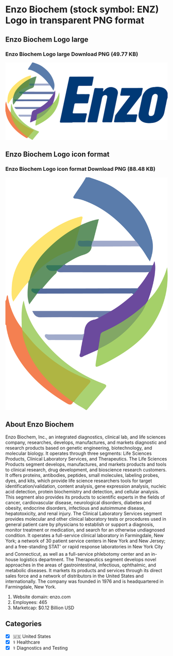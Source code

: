 # Enzo Biochem (stock symbol: ENZ) Logo in transparent PNG format

## Enzo Biochem Logo large

### Enzo Biochem Logo large Download PNG (49.77 KB)

![Enzo Biochem Logo large Download PNG (49.77 KB)](/img/orig/ENZ_BIG-7b8e25e8.png)

## Enzo Biochem Logo icon format

### Enzo Biochem Logo icon format Download PNG (88.48 KB)

![Enzo Biochem Logo icon format Download PNG (88.48 KB)](/img/orig/ENZ-55961723.png)

## About Enzo Biochem

Enzo Biochem, Inc., an integrated diagnostics, clinical lab, and life sciences company, researches, develops, manufactures, and markets diagnostic and research products based on genetic engineering, biotechnology, and molecular biology. It operates through three segments: Life Sciences Products, Clinical Laboratory Services, and Therapeutics. The Life Sciences Products segment develops, manufactures, and markets products and tools to clinical research, drug development, and bioscience research customers. It offers proteins, antibodies, peptides, small molecules, labeling probes, dyes, and kits, which provide life science researchers tools for target identification/validation, content analysis, gene expression analysis, nucleic acid detection, protein biochemistry and detection, and cellular analysis. This segment also provides its products to scientific experts in the fields of cancer, cardiovascular disease, neurological disorders, diabetes and obesity, endocrine disorders, infectious and autoimmune disease, hepatotoxicity, and renal injury. The Clinical Laboratory Services segment provides molecular and other clinical laboratory tests or procedures used in general patient care by physicians to establish or support a diagnosis, monitor treatment or medication, and search for an otherwise undiagnosed condition. It operates a full-service clinical laboratory in Farmingdale, New York; a network of 30 patient service centers in New York and New Jersey; and a free-standing STAT' or rapid response laboratories in New York City and Connecticut, as well as a full-service phlebotomy center and an in-house logistics department. The Therapeutics segment develops novel approaches in the areas of gastrointestinal, infectious, ophthalmic, and metabolic diseases. It markets its products and services through its direct sales force and a network of distributors in the United States and internationally. The company was founded in 1976 and is headquartered in Farmingdale, New York.

1. Website domain: enzo.com
2. Employees: 465
3. Marketcap: $0.12 Billion USD


## Categories
- [x] 🇺🇸 United States
- [x] ⚕️ Healthcare
- [x] ⚕️ Diagnostics and Testing
